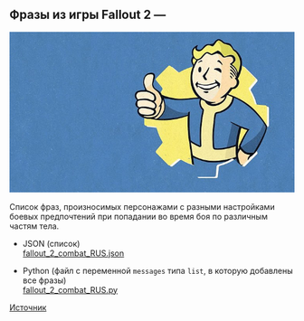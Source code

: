 ## Фразы из игры Fallout 2 — 

![preview.jpg](preview.jpg)

Список фраз, произносимых персонажами с разными настройками боевых предпочтений 
при попадании во время боя по различным частям тела.

- JSON (список)  
[fallout_2_combat_RUS.json](fallout_2_combat_RUS.json)  


- Python (файл с переменной `messages` типа `list`, в которую добавлены все фразы)  
[fallout_2_combat_RUS.py](fallout_2_combat_RUS.py)


[Источник](https://fallout.fandom.com/ru/wiki/COMBATAI.MSG_(Fallout_2))